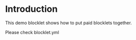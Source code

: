 # Introduction

This demo blocklet shows how to put paid blocklets together.

Please check blocklet.yml
